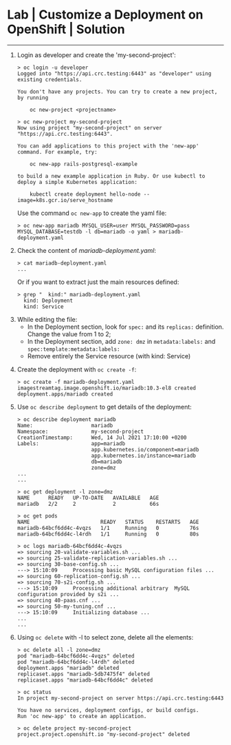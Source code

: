 # Lab | Customize a Deployment on OpenShift | Solution

---

1. Login as developer and create the 'my-second-project':

   ```console
   > oc login -u developer
   Logged into "https://api.crc.testing:6443" as "developer" using existing credentials.

   You don't have any projects. You can try to create a new project, by running

       oc new-project <projectname>

   > oc new-project my-second-project
   Now using project "my-second-project" on server "https://api.crc.testing:6443".

   You can add applications to this project with the 'new-app' command. For example, try:

       oc new-app rails-postgresql-example

   to build a new example application in Ruby. Or use kubectl to deploy a simple Kubernetes application:

       kubectl create deployment hello-node --image=k8s.gcr.io/serve_hostname
   ```

   Use the command ```oc new-app``` to create the yaml file:

   ```console
   > oc new-app mariadb MYSQL_USER=user MYSQL_PASSWORD=pass MYSQL_DATABASE=testdb -l db=mariadb -o yaml > mariadb-deployment.yaml
   ```

2. Check the content of *mariadb-deployment.yaml*:

   ```console
   > cat mariadb-deployment.yaml
   ...
   ```

   Or if you want to extract just the main resources defined:

   ```console
   > grep "  kind:" mariadb-deployment.yaml
     kind: Deployment
     kind: Service
   ```

3) While editing the file:
   - In the Deployment section, look for ```spec:``` and its ```replicas:```
     definition.
     Change the value from 1 to 2;
   - In the Deployment section, add ```zone: dmz``` in
     ```metadata:labels:```
     and
     ```spec:template:metadata:labels:```
   - Remove entirely the Service resource (with kind: Service)

4. Create the deployment with ```oc create -f```:

   ```console
   > oc create -f mariadb-deployment.yaml
   imagestreamtag.image.openshift.io/mariadb:10.3-el8 created
   deployment.apps/mariadb created
   ```

5. Use ```oc describe deployment``` to get details of the deployment:

   ```console
   > oc describe deployment mariadb
   Name:                   mariadb
   Namespace:              my-second-project
   CreationTimestamp:      Wed, 14 Jul 2021 17:10:00 +0200
   Labels:                 app=mariadb
                           app.kubernetes.io/component=mariadb
                           app.kubernetes.io/instance=mariadb
                           db=mariadb
                           zone=dmz
   ...
   ...

   > oc get deployment -l zone=dmz
   NAME      READY   UP-TO-DATE   AVAILABLE   AGE
   mariadb   2/2     2            2           66s

   > oc get pods
   NAME                       READY   STATUS    RESTARTS   AGE
   mariadb-64bcf6dd4c-4vqzs   1/1     Running   0          76s
   mariadb-64bcf6dd4c-l4rdh   1/1     Running   0          80s

   > oc logs mariadb-64bcf6dd4c-4vqzs
   => sourcing 20-validate-variables.sh ...
   => sourcing 25-validate-replication-variables.sh ...
   => sourcing 30-base-config.sh ...
   ---> 15:10:09     Processing basic MySQL configuration files ...
   => sourcing 60-replication-config.sh ...
   => sourcing 70-s2i-config.sh ...
   ---> 15:10:09     Processing additional arbitrary  MySQL configuration provided by s2i ...
   => sourcing 40-paas.cnf ...
   => sourcing 50-my-tuning.cnf ...
   ---> 15:10:09     Initializing database ...
   ...
   ...
   ```

6. Using ```oc delete``` with -l to select zone, delete all the elements:

   ```console
   > oc delete all -l zone=dmz
   pod "mariadb-64bcf6dd4c-4vqzs" deleted
   pod "mariadb-64bcf6dd4c-l4rdh" deleted
   deployment.apps "mariadb" deleted
   replicaset.apps "mariadb-5db7475f4" deleted
   replicaset.apps "mariadb-64bcf6dd4c" deleted

   > oc status
   In project my-second-project on server https://api.crc.testing:6443

   You have no services, deployment configs, or build configs.
   Run 'oc new-app' to create an application.

   > oc delete project my-second-project
   project.project.openshift.io "my-second-project" deleted
   ```
